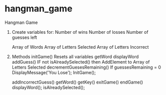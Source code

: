# hangman_game
Hangman Game

1) Create variables for:
    Number of wins
    Number of losses
    Number of guesses left
    
    Array of Words
    Array of Letters Selected
    Array of Letters Incorrect
    
    
    
2) Methods
    initGame()
        Resets all variables
        getWord
        displayWord
    addGuess()
         IF not isAlreadySelected() then
            AddElement to Array of Letters Selected
            decrementGuesesRemaining()
            If guessesRemaining = 0
               DisplayMessage('You Lose');
               InitGame();
               
    addIncorrectGuess()
    getWord()
    getKey()
    exitGame()
    endGame()
    displayWord();
    isAlreadySelected();
    


